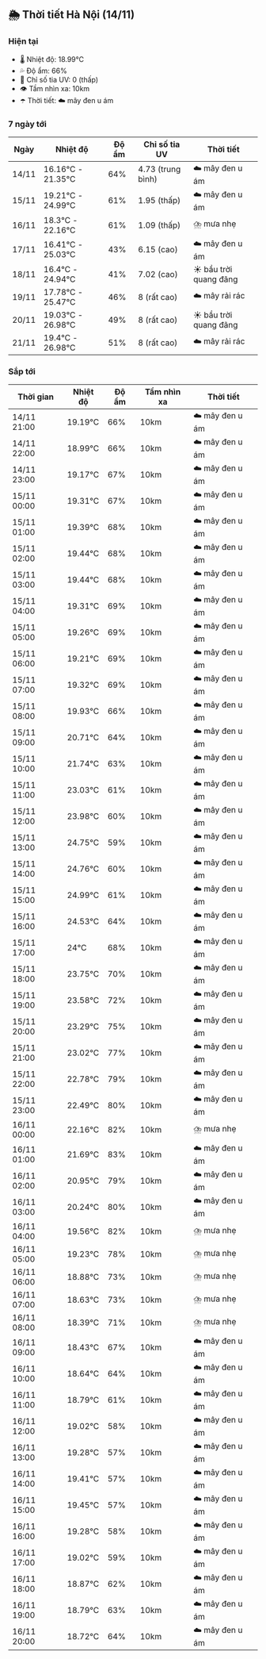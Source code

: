 ## 🌦️ Thời tiết Hà Nội (14/11)

### Hiện tại

- 🌡️ Nhiệt độ: 18.99℃
- 💦 Độ ẩm: 66%
- 🌟 Chỉ số tia UV: 0 (thấp)
- 👁️ Tầm nhìn xa: 10km
- ☂️ Thời tiết: ☁️ mây đen u ám

### 7 ngày tới

| Ngày | Nhiệt độ | Độ ẩm | Chỉ số tia UV | Thời tiết |
| --- | --- | --- | --- | --- |
| 14/11 | 16.16℃ - 21.35℃ | 64% | 4.73 (trung bình) | ☁️ mây đen u ám |
| 15/11 | 19.21℃ - 24.99℃ | 61% | 1.95 (thấp) | ☁️ mây đen u ám |
| 16/11 | 18.3℃ - 22.16℃ | 61% | 1.09 (thấp) | ⛈️ mưa nhẹ |
| 17/11 | 16.41℃ - 25.03℃ | 43% | 6.15 (cao) | ☁️ mây đen u ám |
| 18/11 | 16.4℃ - 24.94℃ | 41% | 7.02 (cao) | ☀️ bầu trời quang đãng |
| 19/11 | 17.78℃ - 25.47℃ | 46% | 8 (rất cao) | ☁️ mây rải rác |
| 20/11 | 19.03℃ - 26.98℃ | 49% | 8 (rất cao) | ☀️ bầu trời quang đãng |
| 21/11 | 19.4℃ - 26.98℃ | 51% | 8 (rất cao) | ☁️ mây rải rác |

### Sắp tới

| Thời gian | Nhiệt độ | Độ ẩm | Tầm nhìn xa | Thời tiết |
| --- | --- | --- | --- | --- |
| 14/11 21:00 | 19.19℃ | 66% | 10km | ☁️ mây đen u ám |
| 14/11 22:00 | 18.99℃ | 66% | 10km | ☁️ mây đen u ám |
| 14/11 23:00 | 19.17℃ | 67% | 10km | ☁️ mây đen u ám |
| 15/11 00:00 | 19.31℃ | 67% | 10km | ☁️ mây đen u ám |
| 15/11 01:00 | 19.39℃ | 68% | 10km | ☁️ mây đen u ám |
| 15/11 02:00 | 19.44℃ | 68% | 10km | ☁️ mây đen u ám |
| 15/11 03:00 | 19.44℃ | 68% | 10km | ☁️ mây đen u ám |
| 15/11 04:00 | 19.31℃ | 69% | 10km | ☁️ mây đen u ám |
| 15/11 05:00 | 19.26℃ | 69% | 10km | ☁️ mây đen u ám |
| 15/11 06:00 | 19.21℃ | 69% | 10km | ☁️ mây đen u ám |
| 15/11 07:00 | 19.32℃ | 69% | 10km | ☁️ mây đen u ám |
| 15/11 08:00 | 19.93℃ | 66% | 10km | ☁️ mây đen u ám |
| 15/11 09:00 | 20.71℃ | 64% | 10km | ☁️ mây đen u ám |
| 15/11 10:00 | 21.74℃ | 63% | 10km | ☁️ mây đen u ám |
| 15/11 11:00 | 23.03℃ | 61% | 10km | ☁️ mây đen u ám |
| 15/11 12:00 | 23.98℃ | 60% | 10km | ☁️ mây đen u ám |
| 15/11 13:00 | 24.75℃ | 59% | 10km | ☁️ mây đen u ám |
| 15/11 14:00 | 24.76℃ | 60% | 10km | ☁️ mây đen u ám |
| 15/11 15:00 | 24.99℃ | 61% | 10km | ☁️ mây đen u ám |
| 15/11 16:00 | 24.53℃ | 64% | 10km | ☁️ mây đen u ám |
| 15/11 17:00 | 24℃ | 68% | 10km | ☁️ mây đen u ám |
| 15/11 18:00 | 23.75℃ | 70% | 10km | ☁️ mây đen u ám |
| 15/11 19:00 | 23.58℃ | 72% | 10km | ☁️ mây đen u ám |
| 15/11 20:00 | 23.29℃ | 75% | 10km | ☁️ mây đen u ám |
| 15/11 21:00 | 23.02℃ | 77% | 10km | ☁️ mây đen u ám |
| 15/11 22:00 | 22.78℃ | 79% | 10km | ☁️ mây đen u ám |
| 15/11 23:00 | 22.49℃ | 80% | 10km | ☁️ mây đen u ám |
| 16/11 00:00 | 22.16℃ | 82% | 10km | ⛈️ mưa nhẹ |
| 16/11 01:00 | 21.69℃ | 83% | 10km | ☁️ mây đen u ám |
| 16/11 02:00 | 20.95℃ | 79% | 10km | ☁️ mây đen u ám |
| 16/11 03:00 | 20.24℃ | 80% | 10km | ☁️ mây đen u ám |
| 16/11 04:00 | 19.56℃ | 82% | 10km | ⛈️ mưa nhẹ |
| 16/11 05:00 | 19.23℃ | 78% | 10km | ⛈️ mưa nhẹ |
| 16/11 06:00 | 18.88℃ | 73% | 10km | ⛈️ mưa nhẹ |
| 16/11 07:00 | 18.63℃ | 73% | 10km | ⛈️ mưa nhẹ |
| 16/11 08:00 | 18.39℃ | 71% | 10km | ⛈️ mưa nhẹ |
| 16/11 09:00 | 18.43℃ | 67% | 10km | ☁️ mây đen u ám |
| 16/11 10:00 | 18.64℃ | 64% | 10km | ☁️ mây đen u ám |
| 16/11 11:00 | 18.79℃ | 61% | 10km | ☁️ mây đen u ám |
| 16/11 12:00 | 19.02℃ | 58% | 10km | ☁️ mây đen u ám |
| 16/11 13:00 | 19.28℃ | 57% | 10km | ☁️ mây đen u ám |
| 16/11 14:00 | 19.41℃ | 57% | 10km | ☁️ mây đen u ám |
| 16/11 15:00 | 19.45℃ | 57% | 10km | ☁️ mây đen u ám |
| 16/11 16:00 | 19.28℃ | 58% | 10km | ☁️ mây đen u ám |
| 16/11 17:00 | 19.02℃ | 59% | 10km | ☁️ mây đen u ám |
| 16/11 18:00 | 18.87℃ | 62% | 10km | ☁️ mây đen u ám |
| 16/11 19:00 | 18.79℃ | 63% | 10km | ☁️ mây đen u ám |
| 16/11 20:00 | 18.72℃ | 64% | 10km | ☁️ mây đen u ám |
